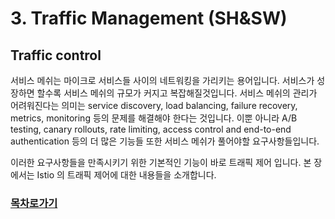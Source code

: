 # 3. Traffic Management \(SH&SW\)

## Traffic control

서비스 메쉬는 마이크로 서비스들 사이의 네트워킹을 가리키는 용어입니다. 서비스가 성장하면 할수록 서비스 메쉬의 규모가 커지고 복잡해질것입니다. 서비스 메쉬의 관리가 어려워진다는 의미는 service discovery, load balancing, failure recovery, metrics, monitoring 등의 문제를 해결해야 한다는 것입니다. 이뿐 아니라 A/B testing, canary rollouts, rate limiting, access control and end-to-end authentication 등의 더 많은 기능들 또한 서비스 메쉬가 풀어야할 요구사항들입니다.

이러한 요구사항들을 만족시키기 위한 기본적인 기능이 바로 트래픽 제어 입니다. 본 장에서는 Istio 의 트래픽 제어에 대한 내용들을 소개합니다.

### [목차로가기](../README.md)